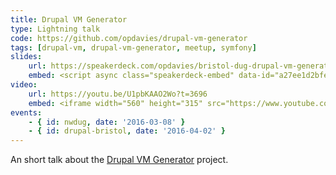 ```yaml
---
title: Drupal VM Generator
type: Lightning talk
code: https://github.com/opdavies/drupal-vm-generator
tags: [drupal-vm, drupal-vm-generator, meetup, symfony]
slides:
    url: https://speakerdeck.com/opdavies/bristol-dug-drupal-vm-generator
    embed: <script async class="speakerdeck-embed" data-id="a27ee1d2bfed4a209dc395fa455acb41" data-ratio="1.37081659973226" src="//speakerdeck.com/assets/embed.js"></script>
video:
    url: https://youtu.be/U1pbKAAO2Wo?t=3696
    embed: <iframe width="560" height="315" src="https://www.youtube.com/embed/U1pbKAAO2Wo?start=3696" frameborder="0" allowfullscreen></iframe>
events:
    - { id: nwdug, date: '2016-03-08' }
    - { id: drupal-bristol, date: '2016-04-02' }
---
```

An short talk about the [Drupal VM Generator][1] project.

[1]: https://github.com/opdavies/drupal-vm-generator
